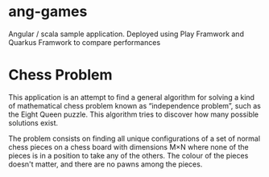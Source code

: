 # ang-games
Angular / scala sample application. Deployed using Play Framwork and Quarkus Framwork to compare performances
# Chess Problem #

This application is an attempt to find a general algorithm for solving a kind of mathematical chess problem known as “independence problem”, such as the Eight Queen puzzle. This algorithm tries to discover how many possible solutions exist. 

The problem consists on finding all unique configurations of a set of normal chess pieces on a chess board with dimensions M×N where none of the pieces is in a position to take any of the others. The colour of the pieces doesn't matter, and there are no pawns among the pieces.
